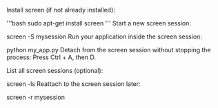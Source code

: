 Install screen (if not already installed):

'''bash
sudo apt-get install screen
'''
Start a new screen session:

screen -S mysession
Run your application inside the screen session:

python my_app.py
Detach from the screen session without stopping the process: Press Ctrl + A, then D.

List all screen sessions (optional):

screen -ls
Reattach to the screen session later:

screen -r mysession

